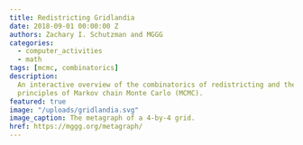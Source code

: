 ```yaml
---
title: Redistricting Gridlandia
date: 2018-09-01 00:00:00 Z
authors: Zachary I. Schutzman and MGGG
categories:
  - computer_activities
  - math
tags: [mcmc, combinatorics]
description:
  An interactive overview of the combinatorics of redistricting and the
  principles of Markov chain Monte Carlo (MCMC).
featured: true
image: "/uploads/gridlandia.svg"
image_caption: The metagraph of a 4-by-4 grid.
href: https://mggg.org/metagraph/
---
```

